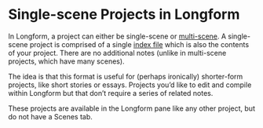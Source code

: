 # Single-scene Projects in Longform

In Longform, a project can either be single-scene or [multi-scene](./MULTIPLE_SCENE_PROJECTS.md). A single-scene project is comprised of a single [index file](./INDEX_FILE.md) which is also the contents of your project. There are no additional notes (unlike in multi-scene projects, which have many scenes).

The idea is that this format is useful for (perhaps ironically) shorter-form projects, like short stories or essays. Projects you’d like to edit and compile within Longform but that don’t require a series of related notes.

These projects are available in the Longform pane like any other project, but do not have a Scenes tab.
